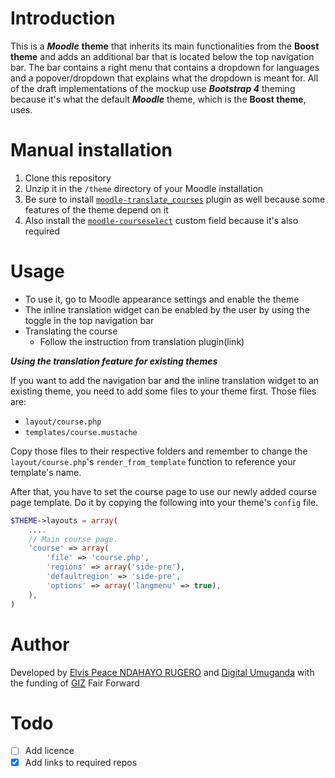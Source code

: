 **Introduction**
=

This is a ***Moodle*** **theme** that inherits its main functionalities from the **Boost theme** and adds an additional bar that is located below the top navigation bar. The bar contains a right menu that contains a dropdown for languages and a popover/dropdown that explains what the dropdown is meant for. All of the draft implementations of the mockup use ***Bootstrap 4*** theming because it's what the default ***Moodle*** theme, which is the **Boost theme**, uses.

**Manual installation**
=
1. Clone this repository
2. Unzip it in the ``/theme`` directory of your Moodle installation
3. Be sure to install [``moodle-translate_courses``](https://github.com/Digital-Umuganda/moodle-translate_courses) plugin as well because some features of the theme depend on it
4. Also install the [``moodle-courseselect``](https://github.com/Digital-Umuganda/moodle-courseselect) custom field because it's also required

**Usage**
=
- To use it, go to Moodle appearance settings and enable the theme
- The inline translation widget can be enabled by the user by using the toggle in the top navigation bar
- Translating the course
  - Follow the instruction from translation plugin(link)

***Using the translation feature for existing themes***

If you want to add the navigation bar and the inline translation widget to an existing theme, you need to add some files to your theme first. Those files are:

- ``layout/course.php``
- ``templates/course.mustache``

Copy those files to their respective folders and remember to change the ``layout/course.php``'s ``render_from_template`` function to reference your template's name.

After that, you have to set the course page to use our newly added course page template. Do it by copying the following into your theme's ``config`` file.

```php
$THEME->layouts = array(
    ....
    // Main course page.
    'course' => array(
        'file' => 'course.php',
        'regions' => array('side-pre'),
        'defaultregion' => 'side-pre',
        'options' => array('langmenu' => true),
    ),
)
```

**Author**
=
Developed by [Elvis Peace NDAHAYO RUGERO](https://github.com/nrep) and [Digital Umuganda](https://github.com/Digital-Umuganda) with the funding of [GIZ](https://www.giz.de) Fair Forward

**Todo**
=
- [ ] Add licence
- [x] Add links to required repos